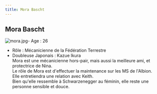```yaml
---
title: Mora Bascht
---
```


Mora Bascht
-----------


![mora.jpg](/images/stories/saga/gundam0083/images/persos/mora.jpg)- Age : 26   
- Rôle : Mécanicienne de la Fédération Terrestre   
- Doubleuse Japonais : Kazue Ikura   
Mora est une mécanicienne hors-pair, mais aussi la meilleure ami, et protectrice de Nina.   
Le rôle de Mora est d'effectuer la maintenance sur les MS de l'Albion.   
Elle entretiendra une relation avec Keith.   
Bien qu'elle ressemble à Schwarzenegger au féminin, elle reste une personne sensible et douce.

